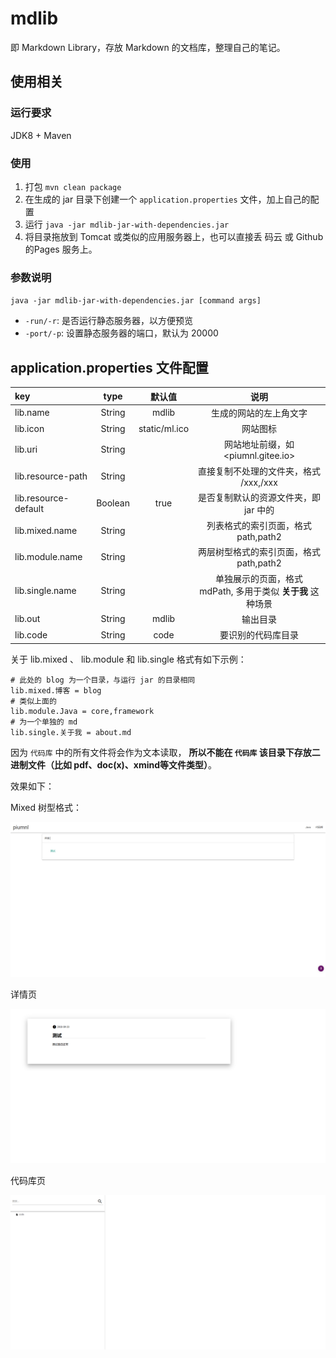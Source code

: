 # mdlib

即 Markdown Library，存放 Markdown 的文档库，整理自己的笔记。

## 使用相关

### 运行要求

JDK8 + Maven

### 使用

1. 打包 `mvn clean package`
1. 在生成的 jar 目录下创建一个 `application.properties` 文件，加上自己的配置
1. 运行 `java -jar mdlib-jar-with-dependencies.jar`
1. 将目录拖放到 Tomcat 或类似的应用服务器上，也可以直接丢 码云 或 Github 的Pages 服务上。

### 参数说明

`java -jar mdlib-jar-with-dependencies.jar [command args]`

- `-run/-r`: 是否运行静态服务器，以方便预览
- `-port/-p`: 设置静态服务器的端口，默认为 20000

## application.properties 文件配置

key | type | 默认值 | 说明
:--- | :---: | :---: | :---:
lib.name | String | mdlib | 生成的网站的左上角文字
lib.icon | String | static/ml.ico | 网站图标
lib.uri | String |  | 网站地址前缀，如 <piumnl.gitee.io>
lib.resource-path | String |  | 直接复制不处理的文件夹，格式 /xxx,/xxx
lib.resource-default | Boolean | true | 是否复制默认的资源文件夹，即 jar 中的
lib.mixed.name | String |  | 列表格式的索引页面，格式 path,path2
lib.module.name | String |  | 两层树型格式的索引页面，格式 path,path2
lib.single.name | String |  | 单独展示的页面，格式 mdPath, 多用于类似 __关于我__ 这种场景
lib.out | String | mdlib | 输出目录
lib.code | String | code | 要识别的代码库目录

关于 lib.mixed 、 lib.module 和 lib.single 格式有如下示例：

```properties
# 此处的 blog 为一个目录，与运行 jar 的目录相同
lib.mixed.博客 = blog
# 类似上面的
lib.module.Java = core,framework
# 为一个单独的 md
lib.single.关于我 = about.md
```

因为 `代码库` 中的所有文件将会作为文本读取，
__所以不能在 `代码库` 该目录下存放二进制文件（比如 pdf、doc(x)、xmind等文件类型）__。

效果如下：

Mixed 树型格式：

![首页](img/mixed.png)

详情页

![详情页](img/detail.png)

代码库页

![代码库页](img/code.png)
